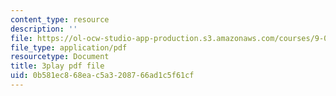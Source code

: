 ```yaml
---
content_type: resource
description: ''
file: https://ol-ocw-studio-app-production.s3.amazonaws.com/courses/9-00sc-introduction-to-psychology-fall-2011/0b581ec868eac5a3208766ad1c5f61cf_QvK6YdFKMY8.pdf
file_type: application/pdf
resourcetype: Document
title: 3play pdf file
uid: 0b581ec8-68ea-c5a3-2087-66ad1c5f61cf
---
```

